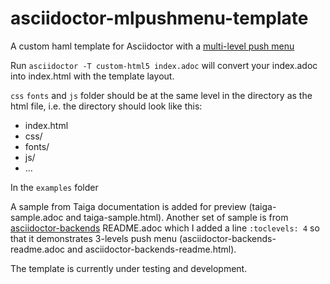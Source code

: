 # asciidoctor-mlpushmenu-template
A custom haml template for Asciidoctor with a [multi-level push menu](http://tympanus.net/codrops/2013/08/13/multi-level-push-menu)

Run `asciidoctor -T custom-html5 index.adoc` will convert your index.adoc into index.html with the template layout.

`css` `fonts` and `js` folder should be at the same level in the directory as the html file, i.e. the directory should look like this:

- index.html
- css/
- fonts/
- js/
- ...

In the `examples` folder

A sample from Taiga documentation is added for preview (taiga-sample.adoc and taiga-sample.html). Another set of sample is from [asciidoctor-backends](https://github.com/asciidoctor/asciidoctor-backends) README.adoc which I added a line `:toclevels: 4` so that it demonstrates 3-levels push menu (asciidoctor-backends-readme.adoc and asciidoctor-backends-readme.html).

The template is currently under testing and development.
